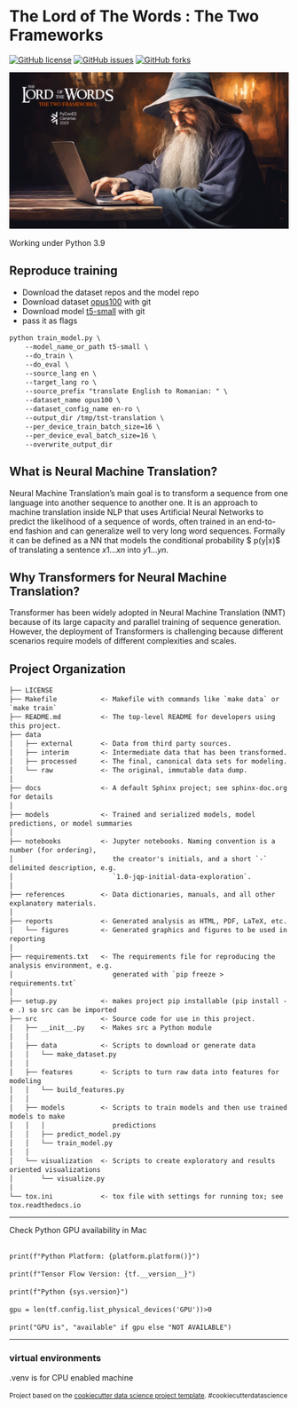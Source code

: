 The Lord of The Words : The Two Frameworks
==============================

[![GitHub license](https://img.shields.io/github/license/SoyGema/Startcraft_pysc2_minigames.svg)](https://github.com/SoyGema/The-Lord-of-The-Words-The-two-frameworks/blob/main/LICENSE)
[![GitHub issues](https://img.shields.io/github/issues/SoyGema/Startcraft_pysc2_minigames.svg)](https://github.com/SoyGema//The-Lord-of-The-Words-The-two-frameworks/issues)
[![GitHub forks](https://img.shields.io/github/forks/SoyGema/Startcraft_pysc2_minigames.svg)](https://github.com/SoyGema//The-Lord-of-The-Words-The-two-frameworks/network)


![image description](graphic_material/cover.png)

Working under Python 3.9

Reproduce training
------------

* Download the dataset repos and the model repo 
* Download dataset [opus100](https://huggingface.co/datasets/wmt16) with git
* Download model [t5-small](https://huggingface.co/t5-small) with git
* pass it as flags

```
python train_model.py \
    --model_name_or_path t5-small \
    --do_train \
    --do_eval \
    --source_lang en \
    --target_lang ro \
    --source_prefix "translate English to Romanian: " \
    --dataset_name opus100 \
    --dataset_config_name en-ro \
    --output_dir /tmp/tst-translation \
    --per_device_train_batch_size=16 \
    --per_device_eval_batch_size=16 \
    --overwrite_output_dir
```



What is Neural Machine Translation?
------------

Neural Machine Translation’s main goal is to transform a sequence from one language into another sequence to another one. It is an approach to machine translation inside NLP that uses Artificial Neural Networks to predict the likelihood of a sequence of words, often trained in an end-to-end fashion and can generalize well to very long word sequences. Formally it can be defined as a NN that models the conditional probability $ p(y|x)$ of translating a sentence $x1...xn$ into $y1...yn$.

Why Transformers for Neural Machine Translation?
------------

Transformer has been widely adopted in Neural Machine Translation (NMT) because of its large capacity and parallel training of sequence generation. However, the deployment of Transformers is challenging because different scenarios require models of different complexities and scales.

Project Organization
------------

    ├── LICENSE
    ├── Makefile           <- Makefile with commands like `make data` or `make train`
    ├── README.md          <- The top-level README for developers using this project.
    ├── data
    │   ├── external       <- Data from third party sources.
    │   ├── interim        <- Intermediate data that has been transformed.
    │   ├── processed      <- The final, canonical data sets for modeling.
    │   └── raw            <- The original, immutable data dump.
    │
    ├── docs               <- A default Sphinx project; see sphinx-doc.org for details
    │
    ├── models             <- Trained and serialized models, model predictions, or model summaries
    │
    ├── notebooks          <- Jupyter notebooks. Naming convention is a number (for ordering),
    │                         the creator's initials, and a short `-` delimited description, e.g.
    │                         `1.0-jqp-initial-data-exploration`.
    │
    ├── references         <- Data dictionaries, manuals, and all other explanatory materials.
    │
    ├── reports            <- Generated analysis as HTML, PDF, LaTeX, etc.
    │   └── figures        <- Generated graphics and figures to be used in reporting
    │
    ├── requirements.txt   <- The requirements file for reproducing the analysis environment, e.g.
    │                         generated with `pip freeze > requirements.txt`
    │
    ├── setup.py           <- makes project pip installable (pip install -e .) so src can be imported
    ├── src                <- Source code for use in this project.
    │   ├── __init__.py    <- Makes src a Python module
    │   │
    │   ├── data           <- Scripts to download or generate data
    │   │   └── make_dataset.py
    │   │
    │   ├── features       <- Scripts to turn raw data into features for modeling
    │   │   └── build_features.py
    │   │
    │   ├── models         <- Scripts to train models and then use trained models to make
    │   │   │                 predictions
    │   │   ├── predict_model.py
    │   │   └── train_model.py
    │   │
    │   └── visualization  <- Scripts to create exploratory and results oriented visualizations
    │       └── visualize.py
    │
    └── tox.ini            <- tox file with settings for running tox; see tox.readthedocs.io

--------

Check Python GPU availability in Mac

```

print(f"Python Platform: {platform.platform()}")

print(f"Tensor Flow Version: {tf.__version__}")

print(f"Python {sys.version}")

gpu = len(tf.config.list_physical_devices('GPU'))>0

print("GPU is", "available" if gpu else "NOT AVAILABLE")
```



--------

### virtual environments

.venv is for CPU enabled machine




<p><small>Project based on the <a target="_blank" href="https://drivendata.github.io/cookiecutter-data-science/">cookiecutter data science project template</a>. #cookiecutterdatascience</small></p>
